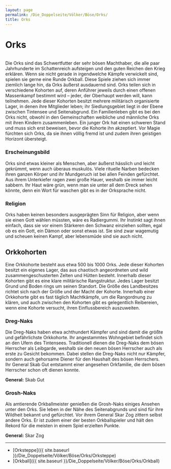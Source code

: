 ```yaml
---
layout: page
permalink: /Die_Doppelseite/Völker/Böse/Orks/
title: Orks
---
```


# Orks

<img alt="" src="{{ site.baseurl }}/assets/images/rassen/ork.jpg" />

Die Orks sind das Schwertfutter der sehr bösen Machthaber, die alle paar Jahrhunderte im Schattenreich aufsteigen und den guten Reichen den Krieg erklären. Wenn sie nicht gerade in irgendwelche Kämpfe verwickelt sind, spielen sie gerne eine Runde Orkball. Diese Spiele ziehen sich immer ziemlich lange hin, da Orks äußerst ausdauernd sind. Orks teilen sich in verschiedene Kohorten auf, deren Anführer jeweils durch einen offenen Massenkampf bestimmt wird &ndash; jeder, der Oberhaupt werden will, kann teilnehmen. Jede dieser Kohorten besitzt mehrere militärisch organisierte Lager, in denen ihre Mitglieder leben; ihr Siedlungsgebiet liegt in der Ebene zwischen Tintensee und Seitenabgrund. Ein Familienleben gibt es bei den Orks nicht, obwohl in den Gemeinschaften weibliche und männliche Orks mit ihren Kindern zusammenleben. Ein junger Ork hat einen schweren Stand und muss sich erst beweisen, bevor die Kohorte ihn akzeptiert. Vor Magie fürchten sich Orks, da sie ihnen völlig fremd ist und zudem ihren geistigen Horizont übersteigt.

### Erscheinungsbild

Orks sind etwas kleiner als Menschen, aber äußerst hässlich und leicht gekrümmt, wenn auch überaus muskulös. Viele rituelle Narben bedecken ihren ganzen Körper und ihr Mundgeruch ist bei allen Feinden gefürchtet. Aus ihrem Unterkiefer ragen zwei große Hauer, weshalb sie immer leicht sabbern. Ihr Haut wäre grün, wenn man sie unter all dem Dreck sehen könnte, denn ein Wort für waschen gibt es in der Orksprache nicht.

### Religion

Orks haben keinen besonders ausgeprägten Sinn für Religion, aber wenn sie einen Gott wählen müssten, wäre es Radiergummi. Ihr Instinkt sagt ihnen einfach, dass sie vor einem Stärkeren den Schwanz einziehen sollten, egal ob es ein Gott, ein Dämon oder sonst etwas ist. Sie sind zwar wagemutig und scheuen keinen Kampf, aber lebensmüde sind sie auch nicht.

## Orkkohorten

Eine Orkkohorte besteht aus etwa 500 bis 1000 Orks. Jede dieser Kohorten besitzt ein eigenes Lager, das aus chaotisch angeordneten und wild zusammengeschusterten Zelten und Hütten besteht. Innerhalb dieser Kohorten gibt es eine klare militärische Rangstruktur. Jedes Lager besitzt Grund und Boden rings um seinen Standort. Die Größe des Landbesitzes richtet sich nach der Größe und der Macht der Kohorte. Innerhalb einer Orkkohorte gibt es fast täglich Machtkämpfe, um die Rangordnung zu klären, und auch zwischen den Kohorten gibt es gelegentlich Reibereien, wenn eine Kohorte versucht, ihren Einflussbereich auszuweiten.

### Dreg-Naks

Die Dreg-Naks haben etwa achthundert Kämpfer und sind damit die größte und gefährlichste Orkkohorte. Ihr angestammtes Wohngebiet befindet sich an den Ufern des Tintensees. Traditionell dienen die Dreg-Naks dem bösen Herrscher als Leibgarde, weshalb sie den neuen bösen Herrscher auch als erste zu Gesicht bekommen. Dabei stellen die Dreg-Naks nicht nur Kämpfer, sondern auch gehorsame Diener für den Haushalt des bösen Herrschers. Ihr General Skab Gut entstammt einer angesehen Orkfamilie, die dem bösen Herrscher schon oft dienen konnte.

**General:** Skab Gut

### Grosh-Naks

Als amtierende Orkballmeister genießen die Grosh-Naks einiges Ansehen unter den Orks. Sie leben in der Nähe des Seitenabgrunds und sind für ihre Wildheit bekannt und gefürchtet. Vor ihrem General Skar Zog zittern selbst andere Orks. Er ist zudem einer der besten Orkballspieler und hält den Rekord für die meisten in einem Spiel erzielten Punkte.

**General:** Skar Zog

***

- [Orksteppe]({{ site.baseurl }}/Die_Doppelseite/Völker/Böse/Orks/Orksteppe)
- [Orkball]({{ site.baseurl }}/Die_Doppelseite/Völker/Böse/Orks/Orkball)
